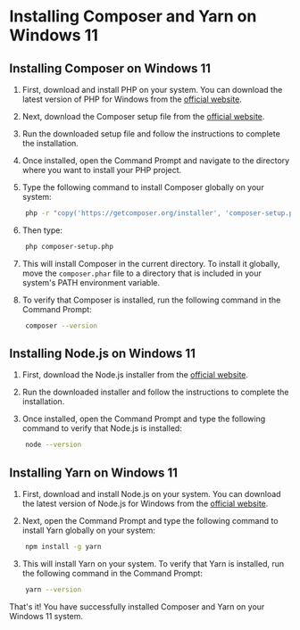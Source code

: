 # Installing Composer and Yarn on Windows 11

## Installing Composer on Windows 11

1. First, download and install PHP on your system. You can download the latest version of PHP for Windows from the [official website](https://windows.php.net/download/).

2. Next, download the Composer setup file from the [official website](https://getcomposer.org/download/).

3. Run the downloaded setup file and follow the instructions to complete the installation.

4. Once installed, open the Command Prompt and navigate to the directory where you want to install your PHP project.

5. Type the following command to install Composer globally on your system: 
```bash
    php -r "copy('https://getcomposer.org/installer', 'composer-setup.php');"
```

6. Then type:
```bash
    php composer-setup.php
```
7. This will install Composer in the current directory. To install it globally, move the `composer.phar` file to a directory that is included in your system's PATH environment variable.

8. To verify that Composer is installed, run the following command in the Command Prompt: 
```bash
    composer --version
```

## Installing Node.js on Windows 11

1. First, download the Node.js installer from the [official website](https://nodejs.org/en/download/).

2. Run the downloaded installer and follow the instructions to complete the installation.

3. Once installed, open the Command Prompt and type the following command to verify that Node.js is installed:
```bash
    node --version
```

## Installing Yarn on Windows 11

1. First, download and install Node.js on your system. You can download the latest version of Node.js for Windows from the [official website](https://nodejs.org/en/download/).

2. Next, open the Command Prompt and type the following command to install Yarn globally on your system: 
```bash
    npm install -g yarn
```

3. This will install Yarn on your system. To verify that Yarn is installed, run the following command in the Command Prompt:
```bash
    yarn --version
```


That's it! You have successfully installed Composer and Yarn on your Windows 11 system.

